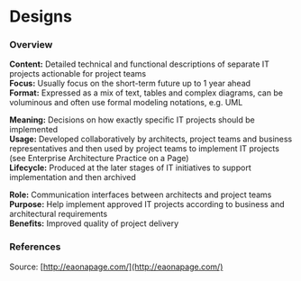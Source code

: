 # Designs

### Overview

**Content:** Detailed technical and functional descriptions of separate IT projects actionable for project teams  
**Focus:** Usually focus on the short-term future up to 1 year ahead  
**Format:** Expressed as a mix of text, tables and complex diagrams, can be voluminous and often use formal modeling notations, e.g. UML

**Meaning:** Decisions on how exactly specific IT projects should be implemented  
**Usage:** Developed collaboratively by architects, project teams and business representatives and then used by project teams to implement IT projects \(see Enterprise Architecture Practice on a Page\)  
**Lifecycle:** Produced at the later stages of IT initiatives to support implementation and then archived

**Role:** Communication interfaces between architects and project teams  
**Purpose:** Help implement approved IT projects according to business and architectural requirements  
**Benefits:** Improved quality of project delivery

### References

Source: [http://eaonapage.com/](http://eaonapage.com/)


